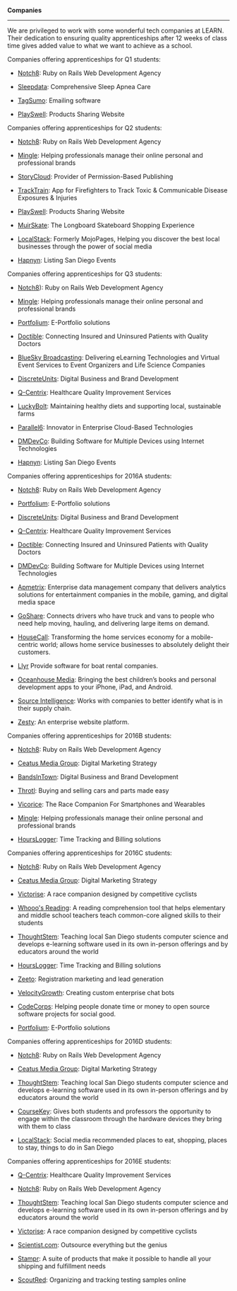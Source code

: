 **Companies**

-----------

We are privileged to work with some wonderful tech companies at LEARN.
Their dedication to ensuring quality apprenticeships after 12 weeks of class time gives added value to what we want to achieve as a school.

  Companies offering apprenticeships for Q1 students:

- [Notch8](http://www.notch8.com/): Ruby on Rails Web Development Agency

- [Sleepdata](http://www.sleepdata.com/):  Comprehensive Sleep Apnea Care

- [TagSumo](http://tagsumo.com/):  Emailing software

- [PlaySwell](http://www.playswell.com/):  Products Sharing Website

Companies offering apprenticeships for Q2 students:

- [Notch8](http://www.notch8.com/):  Ruby on Rails Web Development Agency

- [Mingle](http://www.minglellc.com/):  Helping professionals manage their online personal and professional brands

- [StoryCloud](http://www.storycloud.com/):  Provider of Permission-Based Publishing

- [TrackTrain](https://www.exposuretrackerapp.com/):  App for Firefighters to Track Toxic & Communicable Disease Exposures & Injuries

- [PlaySwell](http://www.playswell.com/):  Products Sharing Website

- [MuirSkate](https://www.muirskate.com/):   The Longboard Skateboard Shopping Experience

- [LocalStack](http://www.localstack.com/):   Formerly MojoPages, Helping you discover the best local businesses through the power of social media

- [Hapnyn](http://www.hapnyn.com/events):   Listing San Diego Events

Companies offering apprenticeships for Q3 students:

- [Notch8](http://www.notch8.com/)):  Ruby on Rails Web Development Agency

- [Mingle](http://www.minglellc.com/):  Helping professionals manage their online personal and professional brands

- [Portfolium](https://portfolium.com/):  E-Portfolio solutions

- [Doctible](https://www.doctible.com/):  Connecting Insured and Uninsured Patients with Quality Doctors

- [BlueSky Broadcasting](http://blueskybroadcast.com/):  Delivering eLearning Technologies and Virtual Event Services to Event Organizers and Life Science Companies

- [DiscreteUnits](http://discreteunits.com/):   Digital Business and Brand Development

- [Q-Centrix](http://www.q-centrix.com/):   Healthcare Quality Improvement Services

- [LuckyBolt](https://www.luckybolt.com/):  Maintaining healthy diets and supporting local, sustainable farms

- [Parallel6](http://www.parallel6.com/):  Innovator in Enterprise Cloud-Based Technologies

- [DMDevCo](http://dmdevco.com/):   Building Software for Multiple Devices using Internet Technologies

- [Hapnyn](http://www.hapnyn.com/events):  Listing San Diego Events

Companies offering apprenticeships for 2016A students:

- [Notch8](http://www.notch8.com/):  Ruby on Rails Web Development Agency

- [Portfolium](https://portfolium.com/):  E-Portfolio solutions

- [DiscreteUnits](http://discreteunits.com/):   Digital Business and Brand Development

- [Q-Centrix](http://www.q-centrix.com/):   Healthcare Quality Improvement Services

- [Doctible](https://www.doctible.com/):  Connecting Insured and Uninsured Patients with Quality Doctors

- [DMDevCo](http://dmdevco.com/):   Building Software for Multiple Devices using Internet Technologies

- [Apmetrix](http://apmetrix.com):  Enterprise data management company that delivers analytics solutions for entertainment companies in the mobile, gaming, and digital media space

- [GoShare](https://goshare.co ):  Connects drivers who have truck and vans to people who need help moving, hauling, and delivering large items on demand.

- [HouseCall](http://tryhousecall.com ):  Transforming the home services economy for a mobile-centric world; allows home service businesses to absolutely delight their customers.

- [Llyr](http://llyr.co )  Provide software for boat rental companies.

- [Oceanhouse Media](http://www.oceanhousemedia.com/):  Bringing the best children’s books and personal development apps to your iPhone, iPad, and Android.

- [Source Intelligence](http://www.sourceintelligence.com/):  Works with companies to better identify what is in their supply chain.

- [Zesty](http://zesty.io):  An enterprise website platform.

Companies offering apprenticeships for 2016B students:

- [Notch8](http://www.notch8.com/):  Ruby on Rails Web Development Agency

- [Ceatus Media Group](http://www.ceatus.com/):  Digital Marketing Strategy

- [BandsInTown](http://news.bandsintown.com/home):  Digital Business and Brand Development

- [Throtl](https://www.throtl.com/):  Buying and selling cars and parts made easy

- [Vicorice](http://victorise.com/):  The Race Companion For Smartphones and Wearables

- [Mingle](http://www.minglellc.com/):  Helping professionals manage their online personal and professional brands

- [HoursLogger](https://hourslogger.com/website):  Time Tracking and Billing solutions

Companies offering apprenticeships for 2016C students:

- [Notch8](http://www.notch8.com/):  Ruby on Rails Web Development Agency

- [Ceatus Media Group](http://www.ceatus.com/):  Digital Marketing Strategy

- [Victorise](http://victorise.com/):  A race companion designed by competitive cyclists

- [Whooo's Reading](https://www.whooosreading.org/whooos_reading):  A reading comprehension tool that helps elementary and middle school teachers teach common-core aligned skills to their students

- [ThoughtStem](http://www.thoughtstem.com/home):  Teaching local San Diego students computer science and develops e-learning software used in its own in-person offerings and by educators around the world

- [HoursLogger](https://hourslogger.com/website):  Time Tracking and Billing solutions

- [Zeeto](http://zeeto.io/):  Registration marketing and lead generation

- [VelocityGrowth](http://www.velocitygrowth.com/):  Creating custom enterprise chat bots

- [CodeCorps](https://codecorps.org/):  Helping people donate time or money to open source software projects for social good.

- [Portfolium](https://portfolium.com/):  E-Portfolio solutions

Companies offering apprenticeships for 2016D students:

- [Notch8](http://www.notch8.com/):  Ruby on Rails Web Development Agency

- [Ceatus Media Group](http://www.ceatus.com/):  Digital Marketing Strategy

- [ThoughtStem](http://www.thoughtstem.com/home):  Teaching local San Diego students computer science and develops e-learning software used in its own in-person offerings and by educators around the world

- [CourseKey](http://www.thecoursekey.com):  Gives both students and professors the opportunity to engage within the classroom through the hardware devices they bring with them to class

- [LocalStack](https://www.localstack.com/san-diego-ca):  Social media recommended places to eat, shopping, places to stay, things to do in San Diego

Companies offering apprenticeships for 2016E students:

- [Q-Centrix](http://www.q-centrix.com/):   Healthcare Quality Improvement Services

- [Notch8](http://www.notch8.com/):  Ruby on Rails Web Development Agency

- [ThoughtStem](http://www.thoughtstem.com/home):  Teaching local San Diego students computer science and develops e-learning software used in its own in-person offerings and by educators around the world

- [Victorise](http://victorise.com/):  A race companion designed by competitive cyclists

- [Scientist.com](https://www.scientist.com/):  Outsource everything but the genius

- [Stampr](https://www.stam.pr/):  A suite of products that make it possible to handle all your shipping and fulfillment needs

- [ScoutRed](https://scoutred.com/): Organizing and tracking testing samples online
